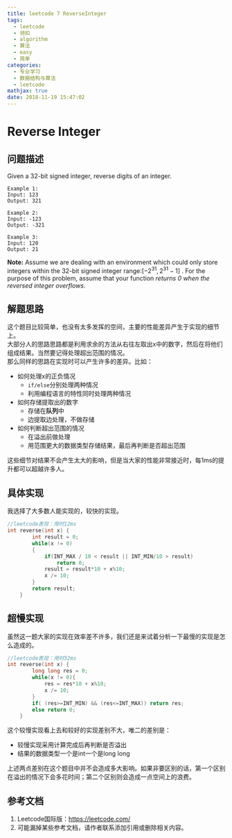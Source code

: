 ```yaml
---
title: leetcode 7 ReverseInteger
tags:
  - leetcode
  - 领扣
  - algorithm
  - 算法
  - easy
  - 简单
categories:
  - 专业学习
  - 数据结构与算法
  - leetcode
mathjax: true
date: 2018-11-19 15:47:02
---
```


# Reverse Integer
## 问题描述
Given a 32-bit signed integer, reverse digits of an integer.
<!--more-->
```
Example 1:
Input: 123
Output: 321  

Example 2:
Input: -123
Output: -321  

Example 3:
Input: 120
Output: 21  
```
**Note:**
Assume we are dealing with an environment which could only store integers within the 32-bit signed integer range:$[-2^{31},2^{31}-1]$ . For the purpose of this problem, assume that your function *returns 0 when the reversed integer overflows*.

## 解题思路
这个题目比较简单，也没有太多发挥的空间，主要的性能差异产生于实现的细节上。  
大部分人的思路思路都是利用求余的方法从右往左取出x中的数字，然后在将他们组成结果。当然要记得处理超出范围的情况。  
那么同样的思路在实现时可以产生许多的差异。比如：
* 如何处理x的正负情况
  * `if/else`分别处理两种情况
  * 利用编程语言的特性同时处理两种情况
* 如何存储提取出的数字
  * 存储在**队列**中
  * 边提取边处理，不做存储
* 如何判断超出范围的情况
  * 在溢出前做处理
  * 用范围更大的数据类型存储结果，最后再判断是否超出范围

这些细节对结果不会产生太大的影响，但是当大家的性能非常接近时，每1ms的提升都可以超越许多人。  
## 具体实现
我选择了大多数人能实现的，较快的实现。
```c++
//leetcode表现：用时12ms
int reverse(int x) {
        int result = 0;
        while(x != 0)
        {
            if(INT_MAX / 10 < result || INT_MIN/10 > result)
                return 0;
            result = result*10 + x%10;
            x /= 10;
        }
        return result;
    }
```
## 超慢实现
虽然这一题大家的实现在效率差不许多，我们还是来试着分析一下最慢的实现是怎么造成的。
```c++
//leetcode表现：用时32ms
int reverse(int x) {
        long long res = 0;
        while(x != 0){
            res = res*10 + x%10;
            x /= 10;
        }
        if( (res>=INT_MIN) && (res<=INT_MAX)) return res;
        else return 0;
    }
```
这个较慢实现看上去和较好的实现差别不大，唯二的差别是：
* 较慢实现采用计算完成后再判断是否溢出
* 结果的数据类型一个是int一个是long long

上述两点差别在这个题目中并不会造成多大影响。如果非要区别的话，第一个区别在溢出的情况下会多花时间；第二个区别则会造成一点空间上的浪费。

## 参考文档

1. Leetcode国际版：https://leetcode.com/
2. 可能漏掉某些参考文档，请作者联系添加引用或删除相关内容。
